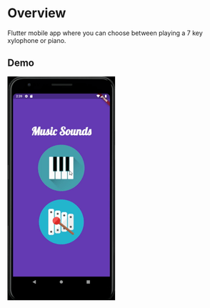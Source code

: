 # Overview
Flutter mobile app where you can choose between playing a 7 key xylophone or piano. 

## Demo
![](music_sounds_cropped.gif)
